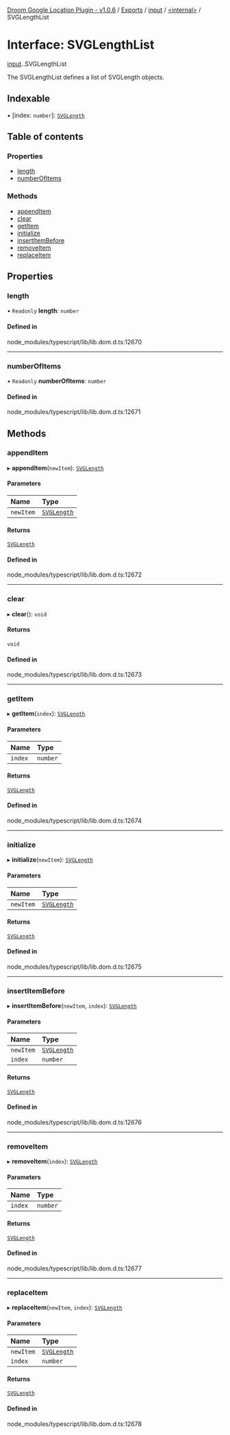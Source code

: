[Droom Google Location Plugin - v1.0.6](../README.md) / [Exports](../modules.md) / [input](../modules/input.md) / [<internal\>](../modules/input._internal_.md) / SVGLengthList

# Interface: SVGLengthList

[input](../modules/input.md).[<internal>](../modules/input._internal_.md).SVGLengthList

The SVGLengthList defines a list of SVGLength objects.

## Indexable

▪ [index: `number`]: [`SVGLength`](../modules/input._internal_.md#svglength)

## Table of contents

### Properties

- [length](input._internal_.SVGLengthList.md#length)
- [numberOfItems](input._internal_.SVGLengthList.md#numberofitems)

### Methods

- [appendItem](input._internal_.SVGLengthList.md#appenditem)
- [clear](input._internal_.SVGLengthList.md#clear)
- [getItem](input._internal_.SVGLengthList.md#getitem)
- [initialize](input._internal_.SVGLengthList.md#initialize)
- [insertItemBefore](input._internal_.SVGLengthList.md#insertitembefore)
- [removeItem](input._internal_.SVGLengthList.md#removeitem)
- [replaceItem](input._internal_.SVGLengthList.md#replaceitem)

## Properties

### length

• `Readonly` **length**: `number`

#### Defined in

node_modules/typescript/lib/lib.dom.d.ts:12670

___

### numberOfItems

• `Readonly` **numberOfItems**: `number`

#### Defined in

node_modules/typescript/lib/lib.dom.d.ts:12671

## Methods

### appendItem

▸ **appendItem**(`newItem`): [`SVGLength`](../modules/input._internal_.md#svglength)

#### Parameters

| Name | Type |
| :------ | :------ |
| `newItem` | [`SVGLength`](../modules/input._internal_.md#svglength) |

#### Returns

[`SVGLength`](../modules/input._internal_.md#svglength)

#### Defined in

node_modules/typescript/lib/lib.dom.d.ts:12672

___

### clear

▸ **clear**(): `void`

#### Returns

`void`

#### Defined in

node_modules/typescript/lib/lib.dom.d.ts:12673

___

### getItem

▸ **getItem**(`index`): [`SVGLength`](../modules/input._internal_.md#svglength)

#### Parameters

| Name | Type |
| :------ | :------ |
| `index` | `number` |

#### Returns

[`SVGLength`](../modules/input._internal_.md#svglength)

#### Defined in

node_modules/typescript/lib/lib.dom.d.ts:12674

___

### initialize

▸ **initialize**(`newItem`): [`SVGLength`](../modules/input._internal_.md#svglength)

#### Parameters

| Name | Type |
| :------ | :------ |
| `newItem` | [`SVGLength`](../modules/input._internal_.md#svglength) |

#### Returns

[`SVGLength`](../modules/input._internal_.md#svglength)

#### Defined in

node_modules/typescript/lib/lib.dom.d.ts:12675

___

### insertItemBefore

▸ **insertItemBefore**(`newItem`, `index`): [`SVGLength`](../modules/input._internal_.md#svglength)

#### Parameters

| Name | Type |
| :------ | :------ |
| `newItem` | [`SVGLength`](../modules/input._internal_.md#svglength) |
| `index` | `number` |

#### Returns

[`SVGLength`](../modules/input._internal_.md#svglength)

#### Defined in

node_modules/typescript/lib/lib.dom.d.ts:12676

___

### removeItem

▸ **removeItem**(`index`): [`SVGLength`](../modules/input._internal_.md#svglength)

#### Parameters

| Name | Type |
| :------ | :------ |
| `index` | `number` |

#### Returns

[`SVGLength`](../modules/input._internal_.md#svglength)

#### Defined in

node_modules/typescript/lib/lib.dom.d.ts:12677

___

### replaceItem

▸ **replaceItem**(`newItem`, `index`): [`SVGLength`](../modules/input._internal_.md#svglength)

#### Parameters

| Name | Type |
| :------ | :------ |
| `newItem` | [`SVGLength`](../modules/input._internal_.md#svglength) |
| `index` | `number` |

#### Returns

[`SVGLength`](../modules/input._internal_.md#svglength)

#### Defined in

node_modules/typescript/lib/lib.dom.d.ts:12678
